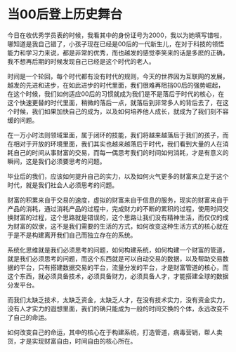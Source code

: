 # 当00后登上历史舞台

今日在收优秀学员表的时候，我看其中的身份证号为2000，我以为她填写错啦，哪知道是我自己错了，小孩子现在已经是00后的一代新生儿，在对于科技的领悟能力和学习力来说，都是非常的优秀，而也越发的感觉李笑来的话是多麽的正确，我不想再后期的时候发现自己已经是这个时代的老人。

时间是一个轮回，每个时代都有没有时代的规则，今天的世界因为互联网的发展，越发的先进和进步，在如此进步的时代里面，我们很难再阻挡00后的强势崛起，在这个时候，我们如何适应00后的习惯就成为我们是不是落后于时代的核心，在这个快速更替的时代里面，稍微的落后一点，就落后到非常多人的背后去了，在这个时候，我们如果加快自己的成为，以及如何培养他人成长，就成为了我们刻不容缓的问题。

在一万小时法则领域里面，属于闭环的技能，我们将越来越落后于我们的孩子，而在相对于开放的环境里面，我们其实也越来越落后于时代，我们看到大量的人在消耗自己的时间从事财富的交易，而每一偶思考我们的时间如何消耗，才是有意义的瞬间，这是我们必须要思考的问题。

毕业后的我们，应该如何提升自己的实力，以及如何火气更多的财富来立足于这个时代，就是我们社会人必须思考的问题。

财富的积累来自于交易的速度，虚拟的财富来自于信息的服务，现实的财富来自于产品的消耗，通过消耗产品的过程中，完成财力的不断的累积的过程，使用时间交换财富的过程，这个思路就是错误的，这个思路让我们没有精神生活，而仅仅的成为财富的奴隶，这不是我们需要的生活的方式，如何改变这种生活方式的核心就在于是不是构建离开我们自己而独立存在的系统。

系统化思维就是我们必须思考的问题，如何构建系统，如何构建一个财富的管道，就是我们必须思考的问题，而这个东西就是可以自动交易的数据，以及帮助交易数据的平台，只有搭建数据交易的平台，流量分发的平台，才是财富管道的核心，而这个东西，就必须具备技术，必须具备财力，必须具备人才，才能搭建全球的数据分发平台。

而我们太缺乏技术，太缺乏资金，太缺乏人才，在没有技术实力，没有资金实力，没有人才实力的遐想里面，我们的确只能成为一般的时间交换的个体，永远改变不了自己的命运。

如何改变自己的命运，其中的核心在于构建系统，打造管道，病毒营销，帮人卖货，才是实现财富自由，时间自由的核心所在。
